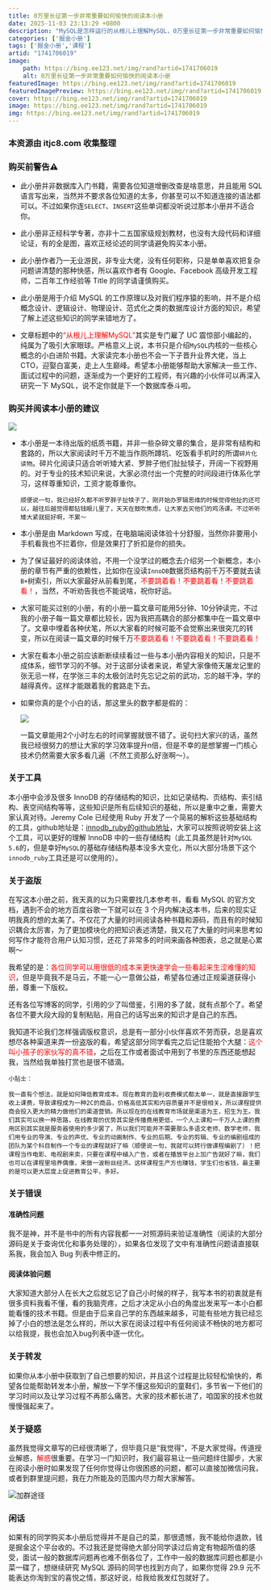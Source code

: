 ```yaml
---
title: 0万里长征第一步非常重要如何愉快的阅读本小册
date: 2025-11-03 23:13:29 +0800
description: "MySQL是怎样运行的从根儿上理解MySQL，0万里长征第一步非常重要如何愉快的阅读本小册"
categories: ['掘金小册']
tags: ['掘金小册','课程']
artid: "1741706019"
image:
    path: https://bing.ee123.net/img/rand?artid=1741706019
    alt: 0万里长征第一步非常重要如何愉快的阅读本小册
featuredImage: https://bing.ee123.net/img/rand?artid=1741706019
featuredImagePreview: https://bing.ee123.net/img/rand?artid=1741706019
cover: https://bing.ee123.net/img/rand?artid=1741706019
image: https://bing.ee123.net/img/rand?artid=1741706019
img: https://bing.ee123.net/img/rand?artid=1741706019
---
```


### 本资源由 itjc8.com 收集整理
### 购买前警告⚠️
- 此小册并非数据库入门书籍，需要各位知道增删改查是啥意思，并且能用 SQL 语言写出来，当然并不要求各位知道的太多，你甚至可以不知道连接的语法都可以。不过如果你连`SELECT`、`INSERT`这些单词都没听说过那本小册并不适合你。

- 此小册非正经科学专著，亦非十二五国家级规划教材，也没有大段代码和详细论证，有的全是图，喜欢正经论述的同学请避免购买本小册。

- 此小册作者乃一无业游民，非专业大佬，没有任何职称，只是单单喜欢把复杂问题讲清楚的那种快感，所以喜欢作者有 Google、Facebook 高级开发工程师，二百年工作经验等 Title 的同学请谨慎购买。

- 此小册是用于介绍 MySQL 的工作原理以及对我们程序猿的影响，并不是介绍概念设计、逻辑设计、物理设计、范式化之类的数据库设计方面的知识，希望了解上述这些知识的同学来错地方了。

- 文章标题中的<span style="color:red">“从根儿上理解MySQL”</span>其实是专门雇了 UC 震惊部小编起的，纯属为了吸引大家眼球。严格意义上说，本书只是介绍`MySQL`内核的一些核心概念的小白进阶书籍。大家读完本小册也不会一下子晋升业界大佬，当上 CTO，迎娶白富美，走上人生巅峰。希望本小册能够帮助大家解决一些工作、面试过程中的问题，逐渐成为一个更好的工程师，有兴趣的小伙伴可以再深入研究一下 MySQL，说不定你就是下一个数据库泰斗啦。

### 购买并阅读本小册的建议

![](https://user-gold-cdn.xitu.io/2019/2/22/169142638c71b5dc?w=1882&h=928&f=png&s=100464)

- 本小册是一本待出版的纸质书籍，并非一些杂碎文章的集合，是非常有结构和套路的，所以大家阅读时千万不能当作厕所蹲坑、吃饭看手机时的所谓`碎片化读物`。碎片化阅读只适合听听矮大紧、罗胖子他们扯扯犊子，开阔一下视野用的。对于专业的技术知识来说，大家必须付出一个完整的时间段进行体系化学习，这样尊重知识，工资才能尊重你。
    
    ```!
    顺便说一句，我已经好久都不听罗胖子扯犊子了，刚开始办罗辑思维的时候觉得他扯的还可以，越往后越觉得都钻钱眼儿里了，天天在鼓吹焦虑，让大家去买他们的鸡汤课。不过听听矮大紧就挺好啊，不累～
    ```

- 本小册是由 Markdown 写成，在电脑端阅读体验十分舒服，当然你非要用小手机看我也不拦着你，但是效果打了折扣是你的损失。

- 为了保证最好的阅读体验，不用一个没学过的概念去介绍另一个新概念，本小册的章节有严重的依赖性，比如你在没读`InnoDB`数据页结构前千万不要就去读`B+`树索引，所以大家最好从前看到尾，<span style="color:red">不要跳着看！不要跳着看！不要跳着看！</span>，当然，不听劝告我也不能说啥，祝你好运。

- 大家可能买过别的小册，有的小册一篇文章可能用5分钟、10分钟读完，不过我的小册子每一篇文章都比较长，因为我把高耦合的部分都集中在一篇文章中了。文章中埋着各种伏笔，所以大家看的时候可能不会觉察出来很突兀的转变，所以在阅读一篇文章的时候千万<span style="color:red">不要跳着看！不要跳着看！不要跳着看！</span>

- 大家在看本小册之前应该断断续续看过一些与本小册内容相关的知识，只是不成体系，细节学习的不够。对于这部分读者来说，希望大家像倚天屠龙记里的张无忌一样，在学张三丰的太极剑法时先忘记之前的武功，忘的越干净，学的越得真传。这样才能跟着我的套路走下去。

- 如果你真的是个小白的话，那这里头的数字都是假的：

    ![](https://user-gold-cdn.xitu.io/2018/12/13/167a7aa1a8664c7c?w=1044&h=1156&f=png&s=200003)
    
    一篇文章能用2个小时左右的时间掌握就很不错了。说句扫大家兴的话，虽然我已经很努力的想让大家的学习效率提升n倍，但是不幸的是想掌握一门核心技术仍然需要大家多看几遍（不然工资那么好涨啊～）。
    
### 关于工具
本小册中会涉及很多 InnoDB 的存储结构的知识，比如记录结构、页结构、索引结构、表空间结构等等，这些知识是所有后续知识的基础，所以是重中之重，需要大家认真对待。Jeremy Cole 已经使用 Ruby 开发了一个简易的解析这些基础结构的工具，github地址是：[innodb_ruby的github地址](https://github.com/jeremycole/innodb_ruby)，大家可以按照说明安装上这个工具，可以更好的理解 InnoDB 中的一些存储结构（此工具虽然是针对`MySQL 5.6`的，但是幸好`MySQL`的基础存储结构基本没多大变化，所以大部分场景下这个`innodb_ruby`工具还是可以使用的）。
    
### 关于盗版

在写这本小册之前，我天真的以为只需要找几本参考书，看看 MySQL 的官方文档，遇到不会的地方百度谷歌一下就可以在 3 个月内解决这本书，后来的现实证明我真的想的太美了。不仅花了大量的时间阅读各种书籍和源码，而且有的时候知识耦合太厉害，为了更加模块化的把知识表述清楚，我又花了大量的时间来思考如何写作才能符合用户认知习惯，还花了非常多的时间来画各种图表，总之就是心累啊～

我希望的是：<span style="color:red">各位同学可以用很低的成本来更快速学会一些看起来生涩难懂的知识</span>，但是毕竟我不是马云，不能一心一意做公益，希望各位通过正规渠道获得小册，尊重一下版权。

还有各位写博客的同学，引用的少了叫借鉴，引用的多了就，就有点那个了。希望各位不要大段大段的复制粘贴，用自己的话写出来的知识才是自己的东西。

我知道不论我们怎样强调版权意识，总是有一部分小伙伴喜欢不劳而获，总是喜欢想尽各种渠道来弄一份盗版的看，希望这部分同学看完之后记住能拍个大腿：<span style="color:red">这个叫小孩子的家伙写的真不错</span>，之后在工作或者面试中用到了书里的东西还能想起我，当然给我单独打赏也是很不错滴。

```!
小贴士：

我一直有个想法，就是如何降低教育成本。现在教育的盈利收费模式都太单一，就是直接跟学生收上课费，导致课程成为一种2C的商品，价格高低其实和内容质量并不是很相关，所以课程提供商会投入更大的精力做他们的渠道营销。所以现在的在线教育市场就是渠道为王，招生为王。我们其实可以换一种思路，在线教育的优势其实是传播费用更低，一个人上课和一千万人上课的费用区别其实就是服务器使用的多少罢了，所以我们可能并不需要那么多语文老师、数学老师，我们用专业的导演、专业的声优、专业的动画制作、专业的后期、专业的剪辑、专业的编剧组成的团队为某个科目制作一个专业的课程就好了嘛（顺便说一句，我就可以转行做课程编剧了）！把课程当作电影、电视剧来卖，只要在课程中植入广告，或者在播放平台上加广告就好了嘛，我们也可以在课程里培养偶像，来做一波粉丝经济。这样课程生产方也赚钱，学生们也省钱，最主要的是可以更大层度上促进教育公平，多好。
```

### 关于错误

#### 准确性问题
我不是神，并不是书中的所有内容我都一一对照源码来验证准确性（阅读的大部分源码是关于查询优化和事务处理的），如果各位发现了文中有准确性问题请直接联系我，我会加入 Bug 列表中修正的。

#### 阅读体验问题

大家知道大部分人在长大之后就忘记了自己小时候的样子，我写本书的初衷就是有很多资料我看不懂，看的我脑壳疼，之后才决定从小白的角度出发来写一本小白都能看懂的技术书籍。但是由于后来自己学的东西越来越多，可能有些地方我已经忘掉了小白的想法是怎么样的，所以大家在阅读过程中有任何阅读不畅快的地方都可以给我提，我也会加入bug列表中逐一优化。

### 关于转发

如果你从本小册中获取到了自己想要的知识，并且这个过程是比较轻松愉快的，希望各位能帮助转发本小册，解放一下学不懂这些知识的童鞋们，多节省一下他们的学习时间以及让学习过程不再那么痛苦。大家的技术都长进了，咱国家的技术也就慢慢强起来了。

### 关于疑惑

虽然我觉得文章写的已经很清晰了，但毕竟只是“我觉得”，不是大家觉得。传道授业解惑，<span style="color:red">解惑</span>很重要。在学习一门知识时，我们最容易让一些问题绊住脚步，大家在阅读小册时如果发现了任何你觉得让你很困惑的问题，都可以直接加微信问我，或者到群里提问题，我在力所能及的范围内尽力帮大家解答。

![](https://user-gold-cdn.xitu.io/2019/3/4/169487afad179951?w=1480&h=486&f=jpeg&s=113652 "加群途径")


### 闲话

如果有的同学购买本小册后觉得并不是自己的菜，那很遗憾，我不能给你退款，钱是掘金这个平台收的。不过我还是觉得绝大部分同学读过后肯定有物超所值的感受，面试一般的数据库问题再也难不倒各位了，工作中一般的数据库问题也都是小菜一碟了，想继续研究 MySQL 源码的同学也找到方向了，如果你觉得 29.9 元不能表达你淘到宝的喜悦之情，那这好说，给我给我发红包就好了。


